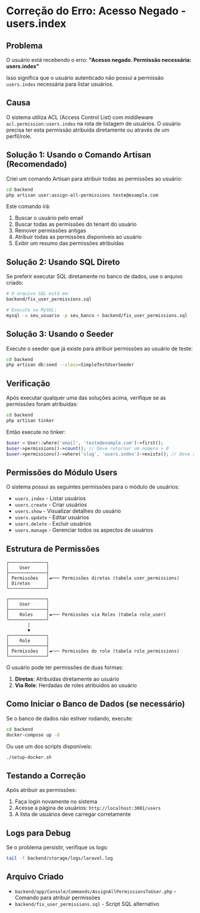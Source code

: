 # Correção do Erro: Acesso Negado - users.index

## Problema
O usuário está recebendo o erro: **"Acesso negado. Permissão necessária: users.index"**

Isso significa que o usuário autenticado não possui a permissão `users.index` necessária para listar usuários.

## Causa
O sistema utiliza ACL (Access Control List) com middleware `acl.permission:users.index` na rota de listagem de usuários. O usuário precisa ter esta permissão atribuída diretamente ou através de um perfil/role.

## Solução 1: Usando o Comando Artisan (Recomendado)

Criei um comando Artisan para atribuir todas as permissões ao usuário:

```bash
cd backend
php artisan user:assign-all-permissions teste@example.com
```

Este comando irá:
1. Buscar o usuário pelo email
2. Buscar todas as permissões do tenant do usuário
3. Remover permissões antigas
4. Atribuir todas as permissões disponíveis ao usuário
5. Exibir um resumo das permissões atribuídas

## Solução 2: Usando SQL Direto

Se preferir executar SQL diretamente no banco de dados, use o arquivo criado:

```bash
# O arquivo SQL está em:
backend/fix_user_permissions.sql

# Execute no MySQL:
mysql -u seu_usuario -p seu_banco < backend/fix_user_permissions.sql
```

## Solução 3: Usando o Seeder

Execute o seeder que já existe para atribuir permissões ao usuário de teste:

```bash
cd backend
php artisan db:seed --class=SimpleTestUserSeeder
```

## Verificação

Após executar qualquer uma das soluções acima, verifique se as permissões foram atribuídas:

```bash
cd backend
php artisan tinker
```

Então execute no tinker:

```php
$user = User::where('email', 'teste@example.com')->first();
$user->permissions()->count(); // Deve retornar um número > 0
$user->permissions()->where('slug', 'users.index')->exists(); // Deve retornar true
```

## Permissões do Módulo Users

O sistema possui as seguintes permissões para o módulo de usuários:

- `users.index` - Listar usuários
- `users.create` - Criar usuários
- `users.show` - Visualizar detalhes do usuário
- `users.update` - Editar usuários
- `users.delete` - Excluir usuários
- `users.manage` - Gerenciar todos os aspectos de usuários

## Estrutura de Permissões

```
┌──────────────┐
│    User      │
├──────────────┤
│ Permissões   │◄─── Permissões diretas (tabela user_permissions)
│ Diretas      │
└──────────────┘

┌──────────────┐
│    User      │
├──────────────┤
│    Roles     │◄─── Permissões via Roles (tabela role_user)
└──────────────┘
        │
        ▼
┌──────────────┐
│    Role      │
├──────────────┤
│ Permissões   │◄─── Permissões do role (tabela role_permissions)
└──────────────┘
```

O usuário pode ter permissões de duas formas:
1. **Diretas**: Atribuídas diretamente ao usuário
2. **Via Role**: Herdadas de roles atribuídos ao usuário

## Como Iniciar o Banco de Dados (se necessário)

Se o banco de dados não estiver rodando, execute:

```bash
cd backend
docker-compose up -d
```

Ou use um dos scripts disponíveis:
```bash
./setup-docker.sh
```

## Testando a Correção

Após atribuir as permissões:

1. Faça login novamente no sistema
2. Acesse a página de usuários: `http://localhost:3001/users`
3. A lista de usuários deve carregar corretamente

## Logs para Debug

Se o problema persistir, verifique os logs:

```bash
tail -f backend/storage/logs/laravel.log
```

## Arquivo Criado

- `backend/app/Console/Commands/AssignAllPermissionsToUser.php` - Comando para atribuir permissões
- `backend/fix_user_permissions.sql` - Script SQL alternativo
